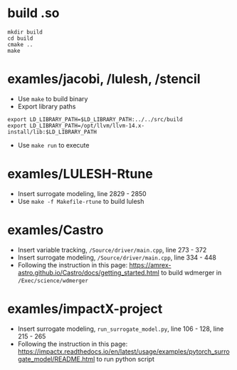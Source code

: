 # build .so
```
mkdir build
cd build
cmake ..
make
```

# examles/jacobi, /lulesh, /stencil
- Use `make` to build binary
- Export library paths
```
export LD_LIBRARY_PATH=$LD_LIBRARY_PATH:../../src/build
export LD_LIBRARY_PATH=/opt/llvm/llvm-14.x-install/lib:$LD_LIBRARY_PATH
```
- Use `make run` to execute

# examles/LULESH-Rtune
- Insert surrogate modeling, line 2829 - 2850
- Use `make -f Makefile-rtune` to build lulesh

# examles/Castro
- Insert variable tracking, `/Source/driver/main.cpp`, line 273 - 372
- Insert surrogate modeling, `/Source/driver/main.cpp`, line 334 - 448
- Following the instruction in this page: https://amrex-astro.github.io/Castro/docs/getting_started.html to build wdmerger in `/Exec/science/wdmerger`
# examles/impactX-project
- Insert surrogate modeling, `run_surrogate_model.py`, line 106 - 128, line 215 - 265
- Following the instruction in this page: https://impactx.readthedocs.io/en/latest/usage/examples/pytorch_surrogate_model/README.html to run python script

